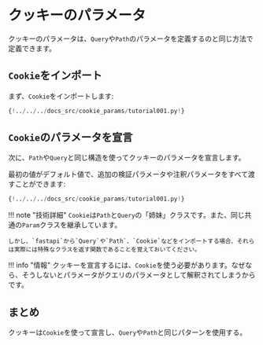 # クッキーのパラメータ

クッキーのパラメータは、`Query`や`Path`のパラメータを定義するのと同じ方法で定義できます。

## `Cookie`をインポート

まず、`Cookie`をインポートします:

```Python hl_lines="1"
{!../../../docs_src/cookie_params/tutorial001.py!}
```

## `Cookie`のパラメータを宣言

次に、`Path`や`Query`と同じ構造を使ってクッキーのパラメータを宣言します。

最初の値がデフォルト値で、追加の検証パラメータや注釈パラメータをすべて渡すことができます:

```Python hl_lines="7"
{!../../../docs_src/cookie_params/tutorial001.py!}
```

!!! note "技術詳細"
    `Cookie`は`Path`と`Query`の「姉妹」クラスです。また、同じ共通の`Param`クラスを継承しています。

    しかし、`fastapi`から`Query`や`Path`、`Cookie`などをインポートする場合、それらは実際には特殊なクラスを返す関数であることを覚えておいてください。

!!! info "情報"
    クッキーを宣言するには、`Cookie`を使う必要があります。なぜなら、そうしないとパラメータがクエリのパラメータとして解釈されてしまうからです。

## まとめ

クッキーは`Cookie`を使って宣言し、`Query`や`Path`と同じパターンを使用する。
